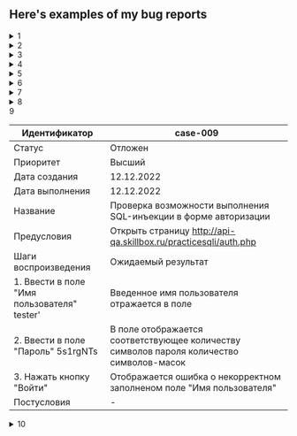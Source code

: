 ## Here's examples of my bug reports

 <details>
  <summary>1</summary>

| Идентификатор      |   case-001  |
| ----------- | ----------- |
| Статус   |   Успешно пройден      |
| Приоритет   |     Низкий    |
| Дата создания   |    12.12.2022     |
| Дата выполнения   |    12.12.2022     | 
| Название   |    Заказ товара зарегистрированным пользователем     |
| Предусловия   |   Открыта страница http://qa.skillbox.ru/module09/practice4/Catalog/index.html      |
| Шаги воспроизведения   |    Ожидаемый результат     |
|1. Нажать на карточку товара   |   Открывается страница с товаром      |
|2. Нажать на кнопку "Купить"  |     Появляется веб-форма для ввода данных покупателя    |
|3. Ввести номер телефона   |   Кнопка "Позвоните мне" становится активной   |
| Постусловия   |    -    |

</details>

<details>
  <summary>2</summary>

| Идентификатор      |    case-002     |
| ----------- | ----------- |
| Статус   |     Запланирован    |
| Приоритет   |     Низкий    |
| Дата создания   |    12.12.2022     |
| Дата выполнения   |    12.12.2022     | 
| Название   |     Отправка отзыва на товар незарегистрированным пользователем    |
| Предусловия   |   1. Открыта страница http://qa.skillbox.ru/module09/practice4/Catalog/index.html <p> 2. Пользователь зарегистрирован      |
| Шаги воспроизведения   |         |
| 1. Нажать на карточку товара   |     Открывается страница с товаром    |
| 2. Нажать на кнопку "Оставить отзыв о товаре"  |     Открывается веб-форма для ввода данных о товаре    |
| 3. Выставить любую оценку   |   Выставленная оценка отображается в поле   |
| 4. Ввести в поле "Имя" любую последовательность символов   |  Введённая последовательность отражается в поле    |
| 5. Выбрать любую дату покупки до текущей даты   |  Выбранная дата покупки отражается в поле    |
| 6. Выбрать любюй период использования   |    Период использования отображается в поле  |
| 7. Ввести в поле для отзыва любую последовательность символов   |   Введённая последовательность отображается в поле   |
| 8. Нажать на кнопку "Отправить"   |    Отображается подтверждение отправки и благодарность за отзыв  |
| Постусловия   |     -    |

</details>


<details>
  <summary>3</summary>

| Идентификатор      |  case-003   |
| ----------- | ----------- |
| Статус   |     Провален    |
| Приоритет   |     Низкий    |
| Дата создания   |     12.12.2022    |
| Дата выполнения   |     12.12.2022    | 
| Название   |    Отправка отзыва на сайт незарегистрированным пользователем    |
| Предусловия   |     Открыта страница http://qa.skillbox.ru/module09/practice4/Kontakty/index.html    |
| Шаги воспроизведения   |         |
|1. Ввести в поле "Имя" любую последовательность символов   |      Введённая последовательность отражается в поле   |
| 2.Ввести в поле "e-mail" валидный адрес почтового ящика  |    Введённый электронный ящик отражается в поле     |
| 3. Ввести в поле для отзыва любую последовательность символов   |    Введённая последовательность отображается в поле  |
| 4. Нажать на кнопку "Отправить"   |     Отображается подтверждение отправки и благодарность за отзыв    |
| Постусловия   |    -     |

</details>

<details>
  <summary>4</summary>

| Идентификатор      |   case-004  |
| ----------- | ----------- |
| Статус   |     Заблокирован    |
| Приоритет   |     Высокий    |
| Дата создания   |      12.12.2022   |
| Дата выполнения   |     12.12.2022    | 
| Название   |    Регистрация нового пользователя     |
| Предусловия   |      Открыта страница https://lm.skillbox.cc/qa_tester/module05/homework1/   |
| Шаги воспроизведения   |    Ожидаемый результат     |
|1. Заполнить поля корректными данными   |    В полях отображаются введённые данные     |
| 2. Согласиться с обработкой персональных данных  |    Появляется отметка в чекбоксе "Согласен на обработку персональных данных"     |
| 3. Нажать "Зарегистрироваться"   |   Отображается страница с подтверждением регистрации   |
| Постусловия   |      -   |

</details>

<details>
  <summary>5</summary>

| Идентификатор      |  case-005   |
| ----------- | ----------- |
| Статус   |     Отложен    |
| Приоритет   |     Высший    |
| Дата создания   |     12.12.2022    |
| Дата выполнения   |     12.12.2022    | 
| Название   |     Выполнение SQL-инъекции в форме авторизации    |
| Предусловия   |    Открыть страницу http://api-qa.skillbox.ru/practicesqli/auth.php     |
| Шаги воспроизведения   |     Ожидаемый результат    |
|1. Ввести в поле "Имя пользователя" tester'  |    Введенное имя пользователя отражается в поле     |
| 2. Ввести в поле "Пароль" 5s1rgNTs  |   В поле отображается соответствующее количеству символов пароля количество символов-масок      |
| 3. Нажать кнопку "Войти"   |    Отображается ошибка о некорректном заполненом поле "Имя пользователя"  |
| Постусловия   |   -      |

</details>

<details>
  <summary>6</summary>

| Идентификатор      |  case-006   |
| ----------- | ----------- |
| Статус   |     Успешно выполнен    |
| Приоритет   |     Средний    |
| Дата создания   |     12.12.2022    |
| Дата выполнения   |     12.12.2022    | 
| Название   |     Соответствие дизайна блока "Клиенты" в макете Figma и в приложении    |
| Предусловия   |    Открыть страницу http://qa.skillbox.ru/module19/     |
| Шаги воспроизведения   |     Ожидаемый результат    |
|1. Нажать на кнопку "Клиенты" в хэдере страницы  |    Страница прокручена до блока Клиенты     |
| 2. Открыть макет страницы https://www.figma.com/file/SexnFVxMVxh6h5vWispMKt/Online-cinema?node-id=0%3A1  |   Открыт макет страницы      |
| 3. Сравнить заголовки в макете и на странице   |    Дизайн макета и страницы идентичны  |
| Постусловия   |   -      |

</details>

<details>
  <summary>7</summary>

| Идентификатор      |  case-007   |
| ----------- | ----------- |
| Статус   |     Провален    |
| Приоритет   |    Высокий     |
| Дата создания   |     12.12.2022    |
| Дата выполнения   |     12.12.2022    | 
| Название   |     Работоспособность приложения при статусе сети "Поиск сети"    |
| Предусловия   |    Открыть Android Studio    |
| Шаги воспроизведения   |     Ожидаемый результат    |
|1. Изменить в Android Studio статус сети на "Поиск сети"  |    Статус сети изменен     |
| 2. Открыть приложение  |  Приложение открыто      |
| Постусловия   |   -      |

</details>

<details>
  <summary>8</summary>

| Идентификатор      |  case-008   |
| ----------- | ----------- |
| Статус   |     Открыт заново    |
| Приоритет   |     Низкий    |
| Дата создания   |     12.12.2022    |
| Дата выполнения   |     12.12.2022    | 
| Название   |     Отображение приложения на дисплеях с горизонтальным разрешением менее 920 пикселей    |
| Предусловия   |    Открыть страницу https://qa.skillbox.ru/module15/bignotes#/     |
| Шаги воспроизведения   |     Ожидаемый результат    |
|1. Открыть DevTools  |    DevTools открыт     |
| 2. Включить Toggle Device Toolbar  |   Toogle Device Toolbar включен      |
| 3. Выбрать горизонтальное разрешение 920 пикселей и менее   |    Страница отображается корректно, все элементы доступны для взаимодействия  |
| Постусловия   |   -      |

</details>

[//]: <details>
  <summary>9</summary>

| Идентификатор      |  case-009   |
| ----------- | ----------- |
| Статус   |     Отложен    |
| Приоритет   |     Высший    |
| Дата создания   |     12.12.2022    |
| Дата выполнения   |     12.12.2022    | 
| Название   |     Проверка возможности выполнения SQL-инъекции в форме авторизации    |
| Предусловия   |    Открыть страницу http://api-qa.skillbox.ru/practicesqli/auth.php     |
| Шаги воспроизведения   |     Ожидаемый результат    |
|1. Ввести в поле "Имя пользователя" tester'  |    Введенное имя пользователя отражается в поле     |
| 2. Ввести в поле "Пароль" 5s1rgNTs  |   В поле отображается соответствующее количеству символов пароля количество символов-масок      |
| 3. Нажать кнопку "Войти"   |    Отображается ошибка о некорректном заполненом поле "Имя пользователя"  |
| Постусловия   |   -      |

</details>

<details>
  <summary>10</summary>

| Идентификатор      |  case-010   |
| ----------- | ----------- |
| Статус   |     Отложен    |
| Приоритет   |     Высший    |
| Дата создания   |     12.12.2022    |
| Дата выполнения   |     12.12.2022    | 
| Название   |     Проверка возможности выполнения SQL-инъекции в форме авторизации    |
| Предусловия   |    Открыть страницу http://api-qa.skillbox.ru/practicesqli/auth.php     |
| Шаги воспроизведения   |     Ожидаемый результат    |
|1. Ввести в поле "Имя пользователя" tester'  |    Введенное имя пользователя отражается в поле     |
| 2. Ввести в поле "Пароль" 5s1rgNTs  |   В поле отображается соответствующее количеству символов пароля количество символов-масок      |
| 3. Нажать кнопку "Войти"   |    Отображается ошибка о некорректном заполненом поле "Имя пользователя"  |
| Постусловия   |   -      |

</details>
